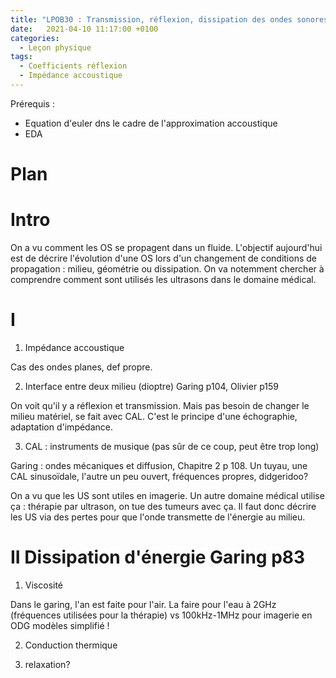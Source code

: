 ```yaml
---
title: "LPOB30 : Transmission, réflexion, dissipation des ondes sonores"
date:   2021-04-10 11:17:00 +0100
categories:
  - Leçon physique
tags:
  - Coefficients réflexion
  - Impédance accoustique
---
```

Prérequis : 
- Equation d'euler dns le cadre de l'approximation accoustique
- EDA

# Plan
# Intro
On a vu comment les OS se propagent dans un fluide. L'objectif aujourd'hui est de décrire l'évolution d'une OS lors d'un changement de conditions de propagation : milieu, géométrie
ou dissipation. On va notemment chercher à comprendre comment sont utilisés les ultrasons dans le domaine médical.
# I 
1) Impédance accoustique

Cas des ondes planes, def propre.

2) Interface entre deux milieu (dioptre) Garing p104, Olivier p159

On voit qu'il y a réflexion et transmission. Mais pas besoin de changer le milieu matériel, se fait avec CAL. C'est le principe d'une échographie, adaptation d'impédance.

3) CAL :  instruments de musique (pas sûr de ce coup, peut être trop long)

Garing : ondes mécaniques et diffusion,  Chapitre 2 p 108. Un tuyau, une CAL sinusoïdale, l'autre un peu ouvert, fréquences propres, didgeridoo?

On a vu que les US sont utiles en imagerie. Un autre domaine médical utilise ça : thérapie par ultrason, on tue des tumeurs avec ça. Il faut donc décrire les US via des pertes pour
 que l'onde transmette de l'énergie au milieu.
 
# II Dissipation d'énergie Garing p83
1) Viscosité

Dans le garing, l'an est faite pour l'air. La faire pour l'eau à 2GHz (fréquences utilisées pour la thérapie) vs 100kHz-1MHz pour imagerie en ODG modèles simplifié !

2) Conduction thermique

3) relaxation?
